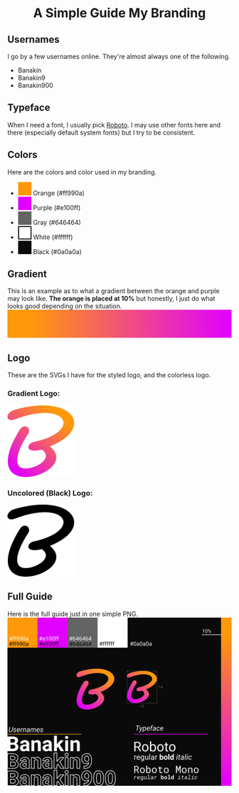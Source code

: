 <h1 align="center">A Simple Guide My Branding</h1>

<!-- Usernames -->
## Usernames
I go by a few usernames online. They're almost always one of the following.
- Banakin
- Banakin9
- Banakin900

<!-- Typeface -->
## Typeface
When I need a font, I usually pick [Roboto](https://fonts.google.com/specimen/Roboto). I may use other fonts here and there (especially default system fonts) but I try to be consistent.

<!-- Colors -->
## Colors
Here are the colors and color used in my branding.
- ![Orange](./colors/orange.svg?raw=true) Orange (#ff990a)
- ![Purple](./colors/purple.svg?raw=true) Purple (#e100ff)
- ![Gray](./colors/gray.svg?raw=true) Gray (#646464)
- ![White](./colors/white.svg?raw=true) White (#ffffff)
- ![Black](./colors/black.svg?raw=true) Black (#0a0a0a)

<!-- Gradient -->
## Gradient
This is an example as to what a gradient between the orange and purple may look like. **The orange is placed at 10%** but honestly, I just do what looks good depending on the situation.
<img src="./colors/gradient.svg?raw=true" alt="Gradient" />

<!-- Logo -->
## Logo
These are the SVGs I have for the styled logo, and the colorless logo.
### Gradient Logo:
<img src="./source/logo-colored.svg?raw=true" width="150px" alt="Gradient Logo" />

### Uncolored (Black) Logo:
<img src="./source/logo.svg?raw=true" width="150px" alt="Uncolored Black Logo" />

<!-- Full Guide -->
## Full Guide
Here is the full guide just in one simple PNG.
![Guide](./images/guide.png?raw=true)